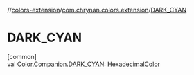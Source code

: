 //[colors-extension](../../index.md)/[com.chrynan.colors.extension](index.md)/[DARK_CYAN](-d-a-r-k_-c-y-a-n.md)

# DARK_CYAN

[common]\
val [Color.Companion](../../../colors-core/colors-core/com.chrynan.colors/-color/-companion/index.md).[DARK_CYAN](-d-a-r-k_-c-y-a-n.md): [HexadecimalColor](../../../colors-core/colors-core/com.chrynan.colors/-hexadecimal-color/index.md)

